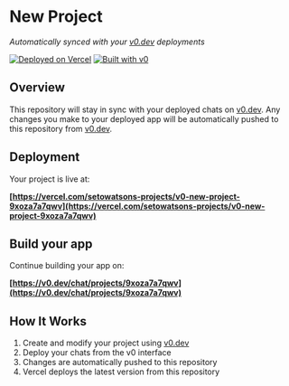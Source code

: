 # New Project

*Automatically synced with your [v0.dev](https://v0.dev) deployments*

[![Deployed on Vercel](https://img.shields.io/badge/Deployed%20on-Vercel-black?style=for-the-badge&logo=vercel)](https://vercel.com/setowatsons-projects/v0-new-project-9xoza7a7qwv)
[![Built with v0](https://img.shields.io/badge/Built%20with-v0.dev-black?style=for-the-badge)](https://v0.dev/chat/projects/9xoza7a7qwv)

## Overview

This repository will stay in sync with your deployed chats on [v0.dev](https://v0.dev).
Any changes you make to your deployed app will be automatically pushed to this repository from [v0.dev](https://v0.dev).

## Deployment

Your project is live at:

**[https://vercel.com/setowatsons-projects/v0-new-project-9xoza7a7qwv](https://vercel.com/setowatsons-projects/v0-new-project-9xoza7a7qwv)**

## Build your app

Continue building your app on:

**[https://v0.dev/chat/projects/9xoza7a7qwv](https://v0.dev/chat/projects/9xoza7a7qwv)**

## How It Works

1. Create and modify your project using [v0.dev](https://v0.dev)
2. Deploy your chats from the v0 interface
3. Changes are automatically pushed to this repository
4. Vercel deploys the latest version from this repository